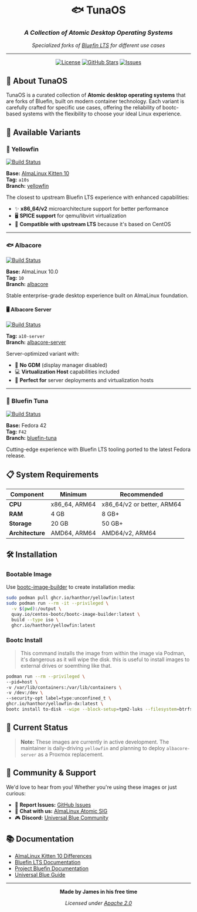 <div align="center">

# 🐟 TunaOS
### *A Collection of Atomic Desktop Operating Systems*

*Specialized forks of [Bluefin LTS](https://github.com/ublue-os/bluefin-lts) for different use cases*

---

[![License](https://img.shields.io/github/license/hanthor/tunaOS?style=for-the-badge)](LICENSE)
[![GitHub Stars](https://img.shields.io/github/stars/hanthor/tunaOS?style=for-the-badge)](https://github.com/hanthor/tunaOS/stargazers)
[![Issues](https://img.shields.io/github/issues/hanthor/tunaOS?style=for-the-badge)](https://github.com/hanthor/tunaOS/issues)

</div>

## 🚀 About TunaOS

TunaOS is a curated collection of **Atomic desktop operating systems** that are forks of Bluefin, built on modern container technology. Each variant is carefully crafted for specific use cases, offering the reliability of bootc-based systems with the flexibility to choose your ideal Linux experience.

## 🐠 Available Variants

### 🐠 Yellowfin
[![Build Status](https://github.com/hanthor/tunaOS/actions/workflows/build-regular.yml/badge.svg?branch=yellowfin)](https://github.com/hanthor/tunaOS/actions/workflows/build-regular.yml)

**Base:** [AlmaLinux Kitten 10](https://wiki.almalinux.org/development/almalinux-os-kitten-10.html#container-images)  
**Tag:** `a10s`  
**Branch:** [yellowfin](https://github.com/hanthor/tunaOS/tree/yellowfin)

The closest to upstream Bluefin LTS experience with enhanced capabilities:
- ✨ **x86_64/v2** microarchitecture support for better performance
- 🖥️ **SPICE support** for qemu/libvirt virtualization
- 🔄 **Compatible with upstream LTS** because it's based on CentOS

---

### 🐟 Albacore
[![Build Status](https://github.com/hanthor/tunaOS/actions/workflows/build-regular.yml/badge.svg?branch=albacore)](https://github.com/hanthor/tunaOS/actions/workflows/build-regular.yml)

**Base:** AlmaLinux 10.0  
**Tag:** `10`  
**Branch:** [albacore](https://github.com/hanthor/tunaOS/tree/albacore)

Stable enterprise-grade desktop experience built on AlmaLinux foundation.

#### 🖥️ Albacore Server
[![Build Status](https://github.com/hanthor/tunaOS/actions/workflows/build-regular.yml/badge.svg?branch=albacore-server)](https://github.com/hanthor/tunaOS/actions/workflows/build-regular.yml)

**Tag:** `a10-server`  
**Branch:** [albacore-server](https://github.com/hanthor/tunaOS/tree/albacore-server)

Server-optimized variant with:
- 🚫 **No GDM** (display manager disabled)
- 💻 **Virtualization Host** capabilities included
- 🏢 **Perfect for** server deployments and virtualization hosts

---

### 🎣 Bluefin Tuna
[![Build Status](https://github.com/hanthor/tunaOS/actions/workflows/build-regular.yml/badge.svg?branch=bluefin-tuna)](https://github.com/hanthor/tunaOS/actions/workflows/build-regular.yml)

**Base:** Fedora 42  
**Tag:** `F42`  
**Branch:** [bluefin-tuna](https://github.com/hanthor/tunaOS/tree/bluefin-tuna)

Cutting-edge experience with Bluefin LTS tooling ported to the latest Fedora release.

## 📋 System Requirements

| Component | Minimum | Recommended |
|-----------|---------|-------------|
| **CPU** | x86_64, ARM64 | x86_64/v2 or better, ARM64 |
| **RAM** | 4 GB | 8 GB+ |
| **Storage** | 20 GB | 50 GB+ |
| **Architecture** | AMD64, ARM64 | AMD64/v2, ARM64 |

## 🛠️ Installation

### Bootable Image
Use [bootc-image-builder](https://github.com/osbuild/bootc-image-builder) to create installation media:

```bash
sudo podman pull ghcr.io/hanthor/yellowfin:latest
sudo podman run --rm -it --privileged \
  -v $(pwd):/output \
  quay.io/centos-bootc/bootc-image-builder:latest \
  build --type iso \
  ghcr.io/hanthor/yellowfin:latest
```
### Bootc Install

> This command installs the image from within the image via Podman, it's dangerous as it will wipe the disk. this is useful to install images to external drives or soemthing like that.

```bash
podman run --rm --privileged \
--pid=host \
-v /var/lib/containers:/var/lib/containers \
-v /dev:/dev \
--security-opt label=type:unconfined_t \
ghcr.io/hanthor/yellowfin-dx:latest \
bootc install to-disk --wipe --block-setup=tpm2-luks --filesystem=btrfs /path/to/disk
```

## 🧪 Current Status

> **Note:** These images are currently in active development. The maintainer is daily-driving `yellowfin` and planning to deploy `albacore-server` as a Proxmox replacement.

## 🤝 Community & Support

We'd love to hear from you! Whether you're using these images or just curious:

- 🐛 **Report Issues:** [GitHub Issues](https://github.com/hanthor/tunaOS/issues)
- 💬 **Chat with us:** [AlmaLinux Atomic SIG](https://chat.almalinux.org/almalinux/channels/sigatomic)
- 🎮 **Discord:** [Universal Blue Community](https://discord.gg/WEu6BdFEtp)

## 📚 Documentation

- [AlmaLinux Kitten 10 Differences](https://wiki.almalinux.org/development/almalinux-os-kitten-10.html#how-is-almalinux-os-kitten-different-from-centos-stream)
- [Bluefin LTS Documentation](https://github.com/ublue-os/bluefin-lts)
- [Project Bluefin Documentation](https://docs.projectbluefin.io)
- [Universal Blue Guide](https://universal-blue.org/)

---

<div align="center">

**Made by James in his free time**

*Licensed under [Apache 2.0](LICENSE)*

</div>